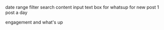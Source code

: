 date  range filter
search content
input text box for whatsup for new post 1 post a day

engagement and what's up
